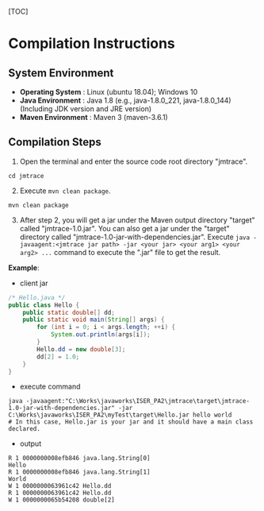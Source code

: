 [TOC]

# Compilation Instructions



## System Environment

* **Operating System** : Linux (ubuntu 18.04); Windows 10
* **Java Environment** : Java 1.8 (e.g., java-1.8.0_221, java-1.8.0_144) (Including JDK version and JRE version)
* **Maven Environment** : Maven 3 (maven-3.6.1)



## Compilation Steps

1. Open the terminal and enter the source code root directory "jmtrace".

```shell
cd jmtrace
```

2. Execute `mvn clean package`. 

```shell
mvn clean package
```

3. After step 2, you will get a jar under the Maven output directory "target" called "jmtrace-1.0.jar". You can also get a jar under the "target" directory called "jmtrace-1.0-jar-with-dependencies.jar". Execute `java -javaagent:<jmtrace jar path> -jar <your jar> <your arg1> <your arg2> ...` command to execute the ".jar" file to get the result. 

**Example**:

* client jar

```java
/* Hello.java */
public class Hello {
    public static double[] dd;
    public static void main(String[] args) {
        for (int i = 0; i < args.length; ++i) {
            System.out.println(args[i]);
        }
        Hello.dd = new double[3];
        dd[2] = 1.0;
    }
}
```

* execute command

```shell
java -javaagent:"C:\Works\javaworks\ISER_PA2\jmtrace\target\jmtrace-1.0-jar-with-dependencies.jar" -jar C:\Works\javaworks\ISER_PA2\myTest\target\Hello.jar hello world
# In this case, Hello.jar is your jar and it should have a main class declared.
```

* output

```shell
R 1 0000000008efb846 java.lang.String[0]
Hello
R 1 0000000008efb846 java.lang.String[1]
World
W 1 0000000063961c42 Hello.dd
R 1 0000000063961c42 Hello.dd
W 1 0000000065b54208 double[2]
```

